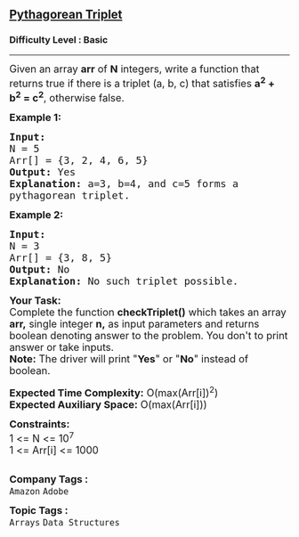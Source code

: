 <h2><a href="https://practice.geeksforgeeks.org/problems/pythagorean-triplet3018/1?page=1&difficulty[]=-1&category[]=Arrays&sortBy=submissions">Pythagorean Triplet</a></h2><h3>Difficulty Level : Basic</h3><hr><div class="problems_problem_content__Xm_eO"><p><span style="font-size:18px">Given an array <strong>arr</strong> of <strong>N</strong> integers, write a function that returns true if there is a triplet (a, b, c) that satisfies <strong>a<sup>2</sup>&nbsp;+ b<sup>2</sup>&nbsp;= c<sup>2</sup></strong>, otherwise false.</span></p>

<p><span style="font-size:18px"><strong>Example 1:</strong></span></p>

<pre><span style="font-size:18px"><strong>Input:
</strong>N = 5
Arr[] = {3, 2, 4, 6, 5}
<strong>Output:</strong> Yes
<strong>Explanation:</strong> a=3, b=4, and c=5 forms a
pythagorean triplet.
</span></pre>

<p><span style="font-size:18px"><strong>Example 2:</strong></span></p>

<pre><span style="font-size:18px"><strong>Input:
</strong>N = 3
Arr[] = {3, 8, 5}
<strong>Output:</strong> No
<strong>Explanation:</strong>&nbsp;No such triplet possible.
</span></pre>

<p><span style="font-size:18px"><strong>Your Task:</strong><br>
Complete the function <strong>checkTriplet()</strong>&nbsp;which takes an array <strong>arr,</strong>&nbsp;single&nbsp;integer&nbsp;<strong>n,</strong>&nbsp;as input parameters&nbsp;and returns boolean denoting answer to the problem.&nbsp;You don't to print answer or take inputs.&nbsp;<br>
<strong>Note:</strong>&nbsp;The driver will print "<strong>Yes</strong>" or "<strong>No</strong>" instead of boolean.</span></p>

<p><span style="font-size:18px"><strong>Expected Time Complexity:</strong>&nbsp;O(max(Arr[i])<sup>2</sup>)<br>
<strong>Expected Auxiliary Space:</strong>&nbsp;O(max(Arr[i]))</span></p>

<p><span style="font-size:18px"><strong>Constraints:</strong><br>
1 &lt;= N &lt;= 10<sup>7</sup><br>
1 &lt;= Arr[i] &lt;= 1000</span><br>
&nbsp;</p>
</div><p><span style=font-size:18px><strong>Company Tags : </strong><br><code>Amazon</code>&nbsp;<code>Adobe</code>&nbsp;<br><p><span style=font-size:18px><strong>Topic Tags : </strong><br><code>Arrays</code>&nbsp;<code>Data Structures</code>&nbsp;